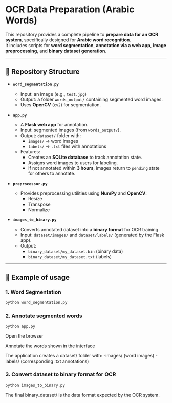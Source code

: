 # OCR Data Preparation (Arabic Words)

This repository provides a complete pipeline to **prepare data for an OCR system**, specifically designed for **Arabic word recognition**.  
It includes scripts for **word segmentation**, **annotation via a web app**, **image preprocessing**, and **binary dataset generation**.

---

## 📂 Repository Structure

- **`word_segmentation.py`**  
  - Input: an image (e.g., `test.jpg`)  
  - Output: a folder `words_output/` containing segmented word images.  
  - Uses **OpenCV** (`cv2`) for segmentation.  

- **`app.py`**  
  - A **Flask web app** for annotation.  
  - Input: segmented images (from `words_output/`).  
  - Output: `dataset/` folder with:
    - `images/` → word images  
    - `labels/` → `.txt` files with annotations  
  - Features:
    - Creates an **SQLite database** to track annotation state.  
    - Assigns word images to users for labeling.  
    - If not annotated within **3 hours**, images return to `pending` state for others to annotate.  

- **`preprocessor.py`**  
  - Provides preprocessing utilities using **NumPy** and **OpenCV**:
    - Resize  
    - Transpose  
    - Normalize  

- **`images_to_binary.py`**  
  - Converts annotated dataset into a **binary format** for OCR training.  
  - Input: `dataset/images/` and `dataset/labels/` (generated by the Flask app).  
  - Output:  
    - `binary_dataset/my_dataset.bin` (binary data)  
    - `binary_dataset/my_dataset.txt` (labels)  

---

## 🚀 Example of usage

### 1. Word Segmentation
```bash
python word_segmentation.py
```
### 2. Annotate segmented words
```bash
python app.py
```
Open the browser

Annotate the words shown in the interface

The application creates a dataset/ folder with:
  -images/ (word images)
  -labels/ (corresponding .txt annotations)

### 3. Convert dataset to binary format for OCR
```bash
python images_to_binary.py
```
The final binary_dataset/ is the data format expected by the OCR system.

